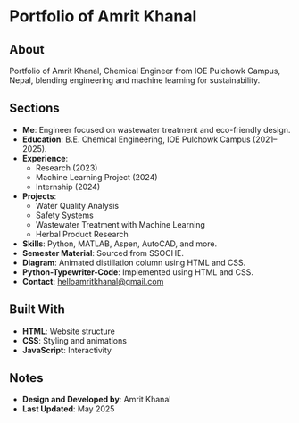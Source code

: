 # Portfolio of Amrit Khanal

## About
Portfolio of Amrit Khanal, Chemical Engineer from IOE Pulchowk Campus, Nepal, blending engineering and machine learning for sustainability.

## Sections
- **Me**: Engineer focused on wastewater treatment and eco-friendly design.
- **Education**: B.E. Chemical Engineering, IOE Pulchowk Campus (2021–2025).
- **Experience**:
  - Research (2023)
  - Machine Learning Project (2024)
  - Internship (2024)
- **Projects**:
  - Water Quality Analysis
  - Safety Systems
  - Wastewater Treatment with Machine Learning
  - Herbal Product Research
- **Skills**: Python, MATLAB, Aspen, AutoCAD, and more.
- **Semester Material**: Sourced from SSOCHE.
- **Diagram**: Animated distillation column using HTML and CSS.
- **Python-Typewriter-Code**: Implemented using HTML and CSS.
- **Contact**: helloamritkhanal@gmail.com

## Built With
- **HTML**: Website structure
- **CSS**: Styling and animations
- **JavaScript**: Interactivity

## Notes
- **Design and Developed by**: Amrit Khanal
- **Last Updated**: May 2025
